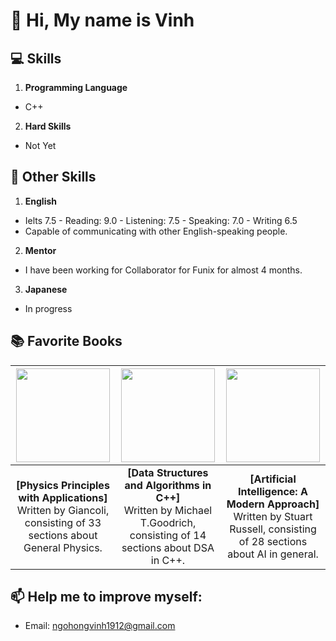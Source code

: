 # 👋 Hi, My name is Vinh

## 💻 Skills
1. **Programming Language**
- C++
2. **Hard Skills**
- Not Yet

## 🌟 Other Skills
1. **English**
- Ielts 7.5 - Reading: 9.0 - Listening: 7.5 - Speaking: 7.0 - Writing 6.5
- Capable of communicating with other English-speaking people.
2. **Mentor**
- I have been working for Collaborator for Funix for almost 4 months.
3. **Japanese**
- In progress

## 📚 Favorite Books
| <img src="https://images-na.ssl-images-amazon.com/images/I/41E1t7JE9oL._SX322_BO1,204,203,200_.jpg" width="150"/> | <img src="https://images-na.ssl-images-amazon.com/images/I/41cr3wCX09L._SX379_BO1,204,203,200_.jpg" width="150"/> | <img src="https://images-na.ssl-images-amazon.com/images/I/41Z1rmiwFGL._SX331_BO1,204,203,200_.jpg" width="150"/> |
|:-------------------------------------------:|:-------------------------------------------:|:-------------------------------------------:|
| **[Physics Principles with Applications]** <br> Written by Giancoli, consisting of 33 sections about General Physics. | **[Data Structures and Algorithms in C++]** <br> Written by Michael T.Goodrich, consisting of 14 sections about DSA in C++. | **[Artificial Intelligence: A Modern Approach]** <br> Written by Stuart Russell, consisting of 28 sections about AI in general. |

## 📫 Help me to improve myself:
- Email: ngohongvinh1912@gmail.com
